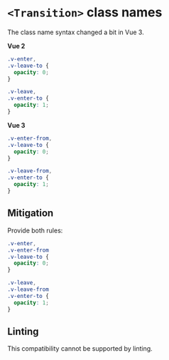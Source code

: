 # `<Transition>` class names

The class name syntax changed a bit in Vue 3.

**Vue 2**

```css
.v-enter,
.v-leave-to {
  opacity: 0;
}

.v-leave,
.v-enter-to {
  opacity: 1;
}
```

**Vue 3**

```css
.v-enter-from,
.v-leave-to {
  opacity: 0;
}

.v-leave-from,
.v-enter-to {
  opacity: 1;
}
```

## Mitigation

Provide both rules:

```css
.v-enter, 
.v-enter-from
.v-leave-to {
  opacity: 0;
}

.v-leave,
.v-leave-from
.v-enter-to {
  opacity: 1;
}
```

## Linting

This compatibility cannot be supported by linting.